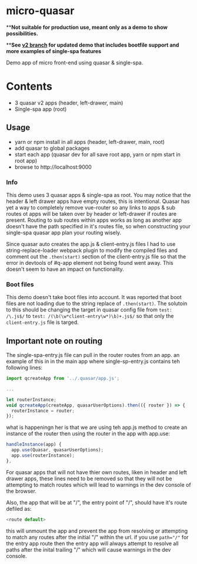 # micro-quasar
****Not suitable for production use, meant only as a demo to show possibilities.**

****See [v2 branch](https://github.com/ourparentcenter/micro-quasar/tree/v2) for updated demo that includes bootfile support and more examples of single-spa features**

Demo app of micro front-end using quasar &amp; single-spa.

# Contents
- 3 quasar v2 apps (header, left-drawer, main)
- Single-spa app (root)
## Usage
- yarn or npm install in all apps (header, left-drawer, main, root)
- add quasar to global packages
- start each app (quasar dev for all save root app, yarn or npm start in root app)
- browse to http://localhost:9000

### Info
This demo uses 3 quasar apps & single-spa as root. You may notice that the header & left drawer apps have empty routes, this is intentional. Quasar has yet a way to completely remove vue-router so any links to apps & sub routes ot apps will be taken over by header or left-drawer if routes are present. Routing to sub routes within apps works as long as another app doesn't have the path specified in it's routes file, so when constructing your single-spa quasar app plan your routing wisely.

Since quasar auto creates the app.js & client-entry.js files I had to use string-replace-loader webpack plugin to modify the compiled files and comment out the `.then(start)` section of the client-entry.js file so that the error in devtools of #q-app element not being found went away. This doesn't seem to have an impact on functionality.

### Boot files
This demo doesn't take boot files into account. It was reported that boot files are not loading due to the string replace of `.then(start)`. The solutoin to this should be changing the target in quasar config file from `test: /\.js$/` to `test: /(\b(\w*client-entry\w*)\b)+.js$/` so that only the `client-entry.js` file is targed.

## Important note on routing
The single-spa-entry.js file can pull in the router routes from an app. an example of this in in the main app where single-sp-entry.js contains teh following lines:

```js
import qcreateApp from '../.quasar/app.js';

...

let routerInstance;
void qcreateApp(createApp, quasarUserOptions).then(({ router }) => {
  routerInstance = router;
});
```
what is happeningn her is that we are using teh app.js method to create an instance of the router then using the router in the app with app.use:

```js
handleInstance(app) {
  app.use(Quasar, quasarUserOptions);
  app.use(routerInstance);
},
```

For quasar apps that will not have thier own routes, liken in header and left drawer apps, these lines need to be removed so that they will not be attempting to match routes which will lead to warnings in the dev console of the browser.

Also, the app that will be at "/", the entry point of "/", should have it's route defiled as:

```js
<route default>
```

this will unmount the app and prevent the app from resolving or attempting to match any routes after the initial "/" within the url. if you use ```path="/"``` for the entry app route then the entry app will always attempt to resolve all paths after the inital trailing "/" which will cause warnings in the dev console.

